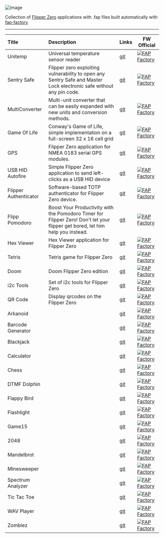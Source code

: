 ![image](https://user-images.githubusercontent.com/29231088/213442343-c64a28d1-1058-4b11-9b11-28856bcc7a5a.png)

Collection of [Flipper Zero](https://github.com/flipperdevices/flipperzero-firmware) applications with .fap files built automatically with [fap-factory](https://fap.playmean.xyz)

---

| **Title** | **Description** | **Links** | **FW Official** |
| :- | :- | :- | - |
| Unitemp | Universal temperature sensor reader | [git](https://github.com/quen0n/unitemp-flipperzero) | [![FAP Factory](https://fap.playmean.xyz/api/v1/quen0n/unitemp-flipperzero/badge)](https://fap.playmean.xyz/quen0n/unitemp-flipperzero/) |
| Sentry Safe | Flipper zero exploiting vulnerability to open any Sentry Safe and Master Lock electronic safe without any pin code. | [git](https://github.com/H4ckd4ddy/flipperzero-sentry-safe-plugin) | [![FAP Factory](https://fap.playmean.xyz/api/v1/H4ckd4ddy/flipperzero-sentry-safe-plugin/badge)](https://fap.playmean.xyz/H4ckd4ddy/flipperzero-sentry-safe-plugin) |
| MultiConverter | Multi-unit converter that can be easily expanded with new units and conversion methods. | [git](https://github.com/theisolinearchip/flipperzero_stuff/tree/main/applications/multi_converter) | [![FAP Factory](https://fap.playmean.xyz/api/v1/theisolinearchip/flipperzero_stuff/badge?root=applications%2Fmulti_converter)](https://fap.playmean.xyz/theisolinearchip/flipperzero_stuff?root=applications/multi_converter) |
| Game Of Life | Conway's Game of Life, simple implementation on a full-screen 32 x 16 cell grid | [git](https://github.com/theisolinearchip/flipperzero_stuff/tree/main/applications/game_of_life) | [![FAP Factory](https://fap.playmean.xyz/api/v1/theisolinearchip/flipperzero_stuff/badge?root=applications%2Fgame_of_life)](https://fap.playmean.xyz/theisolinearchip/flipperzero_stuff?root=applications/game_of_life) |
| GPS | Flipper Zero application for NMEA 0183 serial GPS modules. | [git](https://github.com/ezod/flipperzero-gps) | [![FAP Factory](https://fap.playmean.xyz/api/v1/ezod/flipperzero-gps/badge)](https://fap.playmean.xyz/ezod/flipperzero-gps) |
| USB HID Autofire | Simple Flipper Zero application to send left-clicks as a USB HID device | [git](https://github.com/pbek/usb_hid_autofire) | [![FAP Factory](https://fap.playmean.xyz/api/v1/pbek/usb_hid_autofire/badge)](https://fap.playmean.xyz/pbek/usb_hid_autofire) |
| Flipper Authenticator | Software-based TOTP authenticator for Flipper Zero device. | [git](https://github.com/akopachov/flipper-zero_authenticator/) |[![FAP Factory](https://fap.playmean.xyz/api/v1/akopachov/flipper-zero_authenticator/badge?root=totp)](https://fap.playmean.xyz/akopachov/flipper-zero_authenticator/?root=totp)  |
| Flipp Pomodoro | Boost Your Productivity with the Pomodoro Timer for Flipper Zero! Don't let your flipper get bored, let him help you instead. | [git](https://github.com/Th3Un1q3/flipp_pomodoro) | [![FAP Factory](https://fap.playmean.xyz/api/v1/Th3Un1q3/flipp_pomodoro/badge?root=flipp_pomodoro)](https://fap.playmean.xyz/Th3Un1q3/flipp_pomodoro?root=flipp_pomodoro) |
| Hex Viewer | Hex Viewer application for Flipper Zero | [git](https://github.com/QtRoS/flipper-zero-hex-viewer) | [![FAP Factory](https://fap.playmean.xyz/api/v1/QtRoS/flipper-zero-hex-viewer/badge)](https://fap.playmean.xyz/QtRoS/flipper-zero-hex-viewer) |
| Tetris | Tetris game for Flipper Zero | [git](https://github.com/ahumeniy/flipperzero_tetris_game) | [![FAP Factory](https://fap.playmean.xyz/api/v1/ahumeniy/flipperzero_tetris_game/badge)](https://fap.playmean.xyz/ahumeniy/flipperzero_tetris_game) |
| Doom | Doom Flipper Zero edition | [git](https://github.com/ahumeniy/doom-flipper-zero) | [![FAP Factory](https://fap.playmean.xyz/api/v1/ahumeniy/doom-flipper-zero/badge)](https://fap.playmean.xyz/ahumeniy/doom-flipper-zero) |
| i2c Tools | Set of i2c tools for Flipper Zero | [git](https://github.com/NaejEL/flipperzero-i2ctools) | [![FAP Factory](https://fap.playmean.xyz/api/v1/NaejEL/flipperzero-i2ctools/badge)](https://fap.playmean.xyz/NaejEL/flipperzero-i2ctools) |
| QR Code | Display qrcodes on the Flipper Zero | [git](https://github.com/bmatcuk/flipperzero-qrcode) | [![FAP Factory](https://fap.playmean.xyz/api/v1/bmatcuk/flipperzero-qrcode/badge)](https://fap.playmean.xyz/bmatcuk/flipperzero-qrcode) |
| Arkanoid |  | [git](https://github.com/kyhwana/latest_flipper_zero_apps/tree/main/source/arkanoid) | [![FAP Factory](https://fap.playmean.xyz/api/v1/kyhwana/latest_flipper_zero_apps/badge?root=source%2Farkanoid)](https://fap.playmean.xyz/kyhwana/latest_flipper_zero_apps?root=source/arkanoid) |
| Barcode Generator |  | [git](https://github.com/kyhwana/latest_flipper_zero_apps/tree/main/source/barcode_generator) | [![FAP Factory](https://fap.playmean.xyz/api/v1/kyhwana/latest_flipper_zero_apps/badge?root=source%2Fbarcode_generator)](https://fap.playmean.xyz/kyhwana/latest_flipper_zero_apps?root=source/barcode_generator) |
| Blackjack |  | [git](https://github.com/kyhwana/latest_flipper_zero_apps/tree/main/source/blackjack) | [![FAP Factory](https://fap.playmean.xyz/api/v1/kyhwana/latest_flipper_zero_apps/badge?root=source%2Fblackjack)](https://fap.playmean.xyz/kyhwana/latest_flipper_zero_apps?root=source/blackjack) |
| Calculator |  | [git](https://github.com/kyhwana/latest_flipper_zero_apps/tree/main/source/calculator) | [![FAP Factory](https://fap.playmean.xyz/api/v1/kyhwana/latest_flipper_zero_apps/badge?root=source%2Fcalculator)](https://fap.playmean.xyz/kyhwana/latest_flipper_zero_apps?root=source/calculator) |
| Chess |  | [git](https://github.com/kyhwana/latest_flipper_zero_apps/tree/main/source/chess) | [![FAP Factory](https://fap.playmean.xyz/api/v1/kyhwana/latest_flipper_zero_apps/badge?root=source%2Fchess)](https://fap.playmean.xyz/kyhwana/latest_flipper_zero_apps?root=source/chess) |
| DTMF Dolphin |  | [git](https://github.com/litui/dtmf_dolphin) | [![FAP Factory](https://fap.playmean.xyz/api/v1/litui/dtmf_dolphin/badge)](https://fap.playmean.xyz/litui/dtmf_dolphin) |
| Flappy Bird |  | [git](https://github.com/kyhwana/latest_flipper_zero_apps/tree/main/source/flappy_bird) | [![FAP Factory](https://fap.playmean.xyz/api/v1/kyhwana/latest_flipper_zero_apps/badge?root=source%2Fflappy_bird)](https://fap.playmean.xyz/kyhwana/latest_flipper_zero_apps?root=source/flappy_bird) |
| Flashlight |  | [git](https://github.com/kyhwana/latest_flipper_zero_apps/tree/main/source/flashlight) | [![FAP Factory](https://fap.playmean.xyz/api/v1/kyhwana/latest_flipper_zero_apps/badge?root=source%2Fflashlight)](https://fap.playmean.xyz/kyhwana/latest_flipper_zero_apps?root=source/flashlight) |
| Game15 |  | [git](https://github.com/x27/flipperzero-game15) | [![FAP Factory](https://fap.playmean.xyz/api/v1/x27/flipperzero-game15/badge)](https://fap.playmean.xyz/x27/flipperzero-game15) |
| 2048 |  | [git](https://github.com/eugene-kirzhanov/flipper-zero-2048-game) | [![FAP Factory](https://fap.playmean.xyz/api/v1/eugene-kirzhanov/flipper-zero-2048-game/badge)](https://fap.playmean.xyz/eugene-kirzhanov/flipper-zero-2048-game) |
| Mandelbrot |  | [git](https://github.com/kyhwana/latest_flipper_zero_apps/tree/main/source/mandelbrot) | [![FAP Factory](https://fap.playmean.xyz/api/v1/kyhwana/latest_flipper_zero_apps/badge?root=source%2Fmandelbrot)](https://fap.playmean.xyz/kyhwana/latest_flipper_zero_apps?root=source/mandelbrot) |
| Minesweeper |  | [git](https://github.com/panki27/minesweeper) | [![FAP Factory](https://fap.playmean.xyz/api/v1/panki27/minesweeper/badge)](https://fap.playmean.xyz/panki27/minesweeper) |
| Spectrum Analyzer |  | [git](https://github.com/kyhwana/latest_flipper_zero_apps/tree/main/source/spectrum_analyzer) | [![FAP Factory](https://fap.playmean.xyz/api/v1/kyhwana/latest_flipper_zero_apps/badge?root=source%2Fspectrum_analyzer)](https://fap.playmean.xyz/kyhwana/latest_flipper_zero_apps?root=source/spectrum_analyzer) |
| Tic Tac Toe |  | [git](https://github.com/ltva1/wav_player) | [![FAP Factory](https://fap.playmean.xyz/api/v1/LTVA1/wav_player/badge)](https://fap.playmean.xyz/LTVA1/wav_player) |
| WAV Player |  | [git](https://github.com/ltva1/wav_player) | [![FAP Factory](https://fap.playmean.xyz/api/v1/LTVA1/wav_player/badge)](https://fap.playmean.xyz/LTVA1/wav_player) |
| Zombiez |  | [git](https://github.com/kyhwana/latest_flipper_zero_apps/tree/main/source/zombiez) | [![FAP Factory](https://fap.playmean.xyz/api/v1/kyhwana/latest_flipper_zero_apps/badge?root=source%2Fzombiez)](https://fap.playmean.xyz/kyhwana/latest_flipper_zero_apps?root=source/zombiez) |
